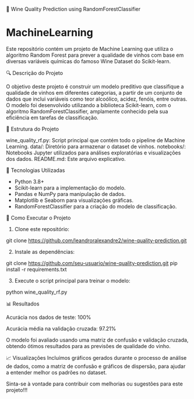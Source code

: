 🍷 Wine Quality Prediction using RandomForestClassifier
# MachineLearning
Este repositório contém um projeto de Machine Learning que utiliza o algoritmo Random Forest para prever a qualidade de vinhos com base em diversas variáveis químicas do famoso Wine Dataset do Scikit-learn.

🔍 Descrição do Projeto

O objetivo deste projeto é construir um modelo preditivo que classifique a qualidade de vinhos em diferentes categorias, a partir de um conjunto de dados que inclui variáveis como teor alcoólico, acidez, fenóis, entre outras. O modelo foi desenvolvido utilizando a biblioteca Scikit-learn, com o algoritmo RandomForestClassifier, amplamente conhecido pela sua eficiência em tarefas de classificação.

📂 Estrutura do Projeto

wine_quality_rf.py: Script principal que contém todo o pipeline de Machine Learning.
data/: Diretório para armazenar o dataset de vinhos.
notebooks/: Notebooks Jupyter utilizados para análises exploratórias e visualizações dos dados.
README.md: Este arquivo explicativo.

🔧 Tecnologias Utilizadas

- Python 3.8+
- Scikit-learn para a implementação do modelo.
- Pandas e NumPy para manipulação de dados.
- Matplotlib e Seaborn para visualizações gráficas.
- RandomForestClassifier para a criação do modelo de classificação.

🚀 Como Executar o Projeto

1. Clone este repositório:

 git clone https://github.com/leandroralexandre2/wine-quality-prediction.git


2. Instale as dependências:

git clone https://github.com/seu-usuario/wine-quality-prediction.git
pip install -r requirements.txt

3. Execute o script principal para treinar o modelo:

python wine_quality_rf.py


📊 Resultados

Acurácia nos dados de teste: 100%

Acurácia média na validação cruzada: 97.21%

O modelo foi avaliado usando uma matriz de confusão e validação cruzada, obtendo ótimos resultados para as previsões de qualidade do vinho.

📈 Visualizações
Incluímos gráficos gerados durante o processo de análise de dados, como a matriz de confusão e gráficos de dispersão, para ajudar a entender melhor os padrões no dataset.

Sinta-se à vontade para contribuir com melhorias ou sugestões para este projeto!!!

